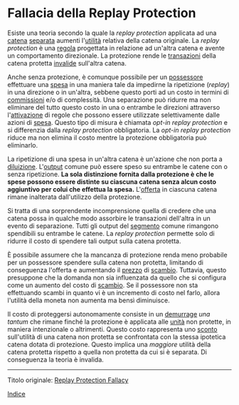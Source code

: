 # Fallacia della Replay Protection



Esiste una teoria secondo la quale la _replay protection_ applicata ad una [catena](ch101-glossary.md#catena) [separata](ch101-glossary.md#separazione-split) aumenti l'[utilità](ch101-glossary.md#utilità) relativa della catena originale. La _replay protection_ è una [regola](ch101-glossary.md#regola) progettata in relazione ad un'altra catena e avente un comportamento direzionale. La protezione rende le [transazioni](ch101-glossary.md#transazione) della catena protetta [invalide](ch101-glossary.md#validità) sull'altra catena.

Anche senza protezione, è comunque possibile per un [possessore](ch101-glossary.md#proprietario) effettuare una [spesa](ch101-glossary.md#spesa) in una maniera tale da impedirne la ripetizione (_replay_) in una direzione o in un'altra, sebbene questo porti ad un costo in termini di [commissioni](ch101-glossary.md#commissione-di-transazione-fee) e/o di complessità. Una separazione può ridurre ma non eliminare del tutto questo costo in una o entrambe le direzioni attraverso l'[attivazione](ch101-glossary.md#attivazione) di regole che possono essere utilizzate selettivamente dalle azioni di [spesa](ch101-glossary.md#spesa). Questo tipo di misura è chiamata _opt-in replay protection_ e si differenzia dalla _replay protection_ obbligatoria. La _opt-in replay protection_ riduce ma non elimina il costo mentre la protezione obbligatoria può eliminarlo.

La ripetizione di una spesa in un'altra catena è un'azione che non porta a [diluizione](https://en.wikipedia.org/wiki/Stock_dilution). L'[output](ch101-glossary.md#output) comune può essere speso su entrambe le catene con o senza ripetizione. **La sola distinzione fornita dalla protezione è che le spese possono essere distinte su ciascuna catena senza alcun costo aggiuntivo per colui che effettua la spesa.** L'[offerta](ch101-glossary.md#offerta) in ciascuna catena rimane inalterata dall'utilizzo della protezione.

Si tratta di una sorprendente incomprensione quella di credere che una catena possa in qualche modo assorbire le transazioni dell'altra in un evento di separazione. Tutti gli output del [segmento](ch101-glossary.md#segmento) comune rimangono spendibili su entrambe le catene. La _replay protection_ permette solo di ridurre il costo di spendere tali output sulla catena protetta.

È possibile assumere che la mancanza di protezione renda meno probabile per un possessore spendere sulla catena non protetta, limitando di conseguenza l'offerta e aumentando il [prezzo](ch101-glossary.md#prezzo) di [scambio](ch101-glossary.md#scambio-di-unità). Tuttavia, questo presuppone che la domanda non sia influenzata da quello che si configura come un aumento del costo di [scambio](ch101-glossary.md#scambio). Se il possessore non sta effettuando scambi in quanto vi è un incremento di costo nel farlo, allora l'utilità della moneta non aumenta ma bensì diminuisce.

Il costo di proteggersi autonomamente consiste in un [demurrage](https://en.wikipedia.org/wiki/Demurrage_(currency)) _una tantum_ che rimane finché la protezione è applicata alle [unità](ch101-glossary.md#unità) non protette, in maniera intenzionale o altrimenti. Questo costo rappresenta uno [sconto](https://it.wikipedia.org/wiki/Valore_attuale_netto) sull'utilità di una catena non protetta se confrontata con la stessa ipotetica catena dotata di protezione. Questo implica una _maggiore_ utilità della catena protetta rispetto a quella non protetta da cui si è separata. Di conseguenza la teoria è invalida.

---

Titolo originale: [Replay Protection Fallacy](https://github.com/libbitcoin/libbitcoin-system/wiki/Replay-Protection-Fallacy)

[Indice](/README.md)

